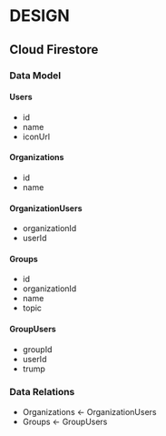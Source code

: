 # DESIGN

## Cloud Firestore

### Data Model

#### Users
- id
- name
- iconUrl

#### Organizations
- id
- name

#### OrganizationUsers
- organizationId
- userId

#### Groups
- id
- organizationId
- name
- topic

#### GroupUsers
- groupId
- userId
- trump

### Data Relations
- Organizations <- OrganizationUsers
- Groups <- GroupUsers
